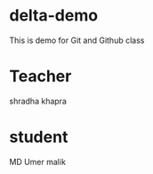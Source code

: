 # delta-demo
This is demo for Git and Github class

# Teacher
shradha khapra

# student
MD Umer malik